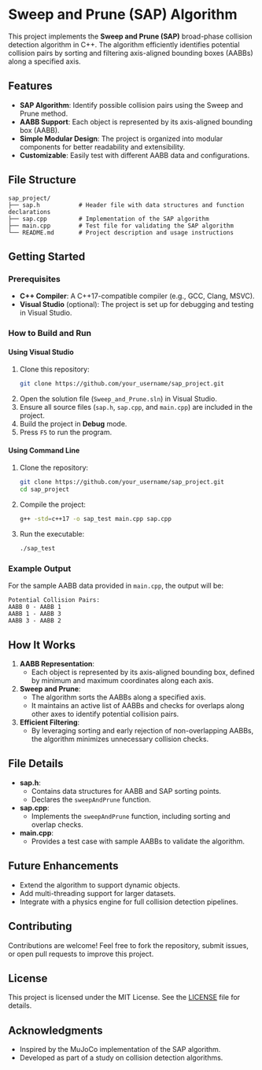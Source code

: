 # Sweep and Prune (SAP) Algorithm

This project implements the **Sweep and Prune (SAP)** broad-phase collision detection algorithm in C++. The algorithm efficiently identifies potential collision pairs by sorting and filtering axis-aligned bounding boxes (AABBs) along a specified axis.

## Features
- **SAP Algorithm**: Identify possible collision pairs using the Sweep and Prune method.
- **AABB Support**: Each object is represented by its axis-aligned bounding box (AABB).
- **Simple Modular Design**: The project is organized into modular components for better readability and extensibility.
- **Customizable**: Easily test with different AABB data and configurations.

## File Structure
```
sap_project/
├── sap.h           # Header file with data structures and function declarations
├── sap.cpp         # Implementation of the SAP algorithm
├── main.cpp        # Test file for validating the SAP algorithm
└── README.md       # Project description and usage instructions
```

## Getting Started

### Prerequisites
- **C++ Compiler**: A C++17-compatible compiler (e.g., GCC, Clang, MSVC).
- **Visual Studio** (optional): The project is set up for debugging and testing in Visual Studio.

### How to Build and Run
#### Using Visual Studio
1. Clone this repository:
   ```bash
   git clone https://github.com/your_username/sap_project.git
   ```
2. Open the solution file (`Sweep_and_Prune.sln`) in Visual Studio.
3. Ensure all source files (`sap.h`, `sap.cpp`, and `main.cpp`) are included in the project.
4. Build the project in **Debug** mode.
5. Press `F5` to run the program.

#### Using Command Line
1. Clone the repository:
   ```bash
   git clone https://github.com/your_username/sap_project.git
   cd sap_project
   ```
2. Compile the project:
   ```bash
   g++ -std=c++17 -o sap_test main.cpp sap.cpp
   ```
3. Run the executable:
   ```bash
   ./sap_test
   ```

### Example Output
For the sample AABB data provided in `main.cpp`, the output will be:
```
Potential Collision Pairs:
AABB 0 - AABB 1
AABB 1 - AABB 3
AABB 3 - AABB 2
```

## How It Works
1. **AABB Representation**:
   - Each object is represented by its axis-aligned bounding box, defined by minimum and maximum coordinates along each axis.
2. **Sweep and Prune**:
   - The algorithm sorts the AABBs along a specified axis.
   - It maintains an active list of AABBs and checks for overlaps along other axes to identify potential collision pairs.
3. **Efficient Filtering**:
   - By leveraging sorting and early rejection of non-overlapping AABBs, the algorithm minimizes unnecessary collision checks.

## File Details
- **sap.h**:
  - Contains data structures for AABB and SAP sorting points.
  - Declares the `sweepAndPrune` function.
- **sap.cpp**:
  - Implements the `sweepAndPrune` function, including sorting and overlap checks.
- **main.cpp**:
  - Provides a test case with sample AABBs to validate the algorithm.

## Future Enhancements
- Extend the algorithm to support dynamic objects.
- Add multi-threading support for larger datasets.
- Integrate with a physics engine for full collision detection pipelines.

## Contributing
Contributions are welcome! Feel free to fork the repository, submit issues, or open pull requests to improve this project.

## License
This project is licensed under the MIT License. See the [LICENSE](LICENSE) file for details.

## Acknowledgments
- Inspired by the MuJoCo implementation of the SAP algorithm.
- Developed as part of a study on collision detection algorithms.
